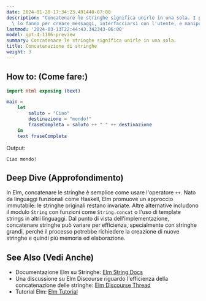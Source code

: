 ```yaml
---
date: 2024-01-20 17:34:23.491440-07:00
description: "Concatenare le stringhe significa unirle in una sola. I programmatori\
  \ lo fanno per creare messaggi, interfacciarsi con l'utente, e manipolare dati\u2026"
lastmod: '2024-03-13T22:44:43.342343-06:00'
model: gpt-4-1106-preview
summary: Concatenare le stringhe significa unirle in una sola.
title: Concatenazione di stringhe
weight: 3
---
```


## How to: (Come fare:)
```Elm
import Html exposing (text)

main =
    let
        saluto = "Ciao"
        destinazione = "mondo!"
        fraseCompleta = saluto ++ " " ++ destinazione
    in
    text fraseCompleta
```

Output:
```
Ciao mondo!
```

## Deep Dive (Approfondimento)
In Elm, concatenare le stringhe è semplice come usare l'operatore `++`. Nato da linguaggi funzionali come Haskell, Elm promuove un approccio immutabile: le stringhe originali restano invariate. Altre alternative includono il modulo `String` con funzioni come `String.concat` o l'uso di template strings in altri linguaggi. Dal punto di vista dell'implementazione, concatenare stringhe può variare per efficienza, specialmente con stringhe grandi, perché il processo potrebbe richiedere la creazione di nuove stringhe e quindi più memoria ed elaborazione.

## See Also (Vedi Anche)
- Documentazione Elm su Stringhe: [Elm String Docs](https://package.elm-lang.org/packages/elm/core/latest/String)
- Una discussione su Elm Discourse riguardo l'efficienza della concatenazione delle stringhe: [Elm Discourse Thread](https://discourse.elm-lang.org/)
- Tutorial Elm: [Elm Tutorial](https://guide.elm-lang.org/)
